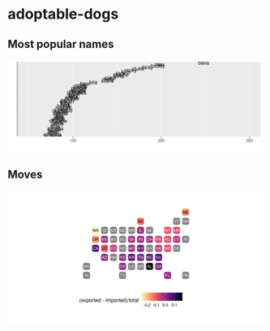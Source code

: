 
<!-- README.md is generated from README.Rmd. Please edit that file -->

# adoptable-dogs

<!-- badges: start -->
<!-- badges: end -->

## Most popular names

![](plots/most-popular-names.png)

## Moves

![](plots/dog-moves.png)
